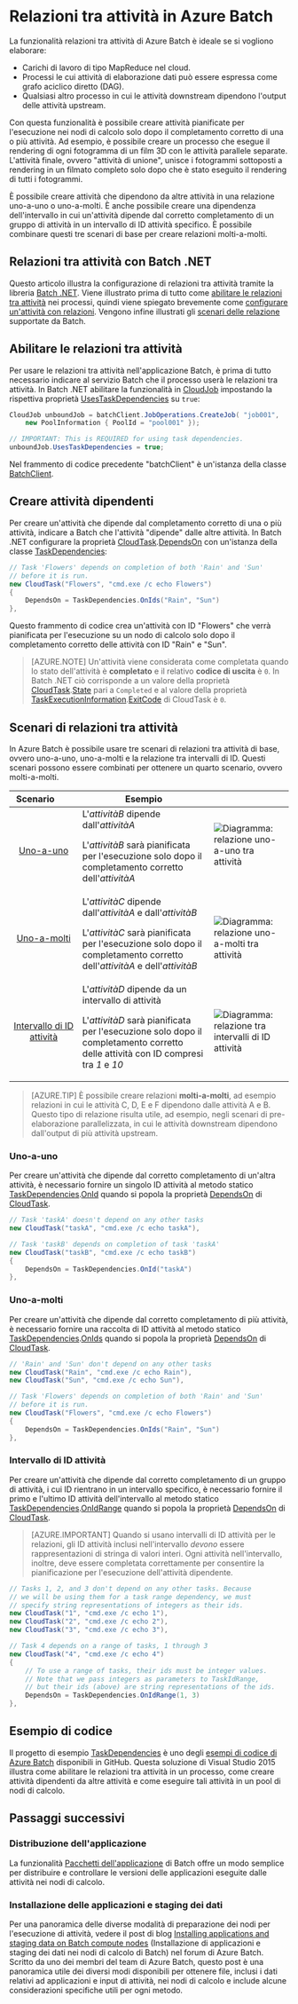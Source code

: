 <properties
	pageTitle="Relazioni tra attività in Azure Batch | Microsoft Azure"
	description="È possibile creare attività che dipendono dal completamento corretto di altre attività per l'elaborazione di carichi di lavoro di tipo MapReduce e carichi di lavoro Big Data simili in Azure Batch."
	services="batch"
	documentationCenter=".net"
	authors="mmacy"
	manager="timlt"
	editor="" />

<tags
	ms.service="batch"
	ms.devlang="multiple"
	ms.topic="article"
	ms.tgt_pltfrm="vm-windows"
	ms.workload="big-compute"
	ms.date="06/29/2016"
	ms.author="marsma" />

# Relazioni tra attività in Azure Batch

La funzionalità relazioni tra attività di Azure Batch è ideale se si vogliono elaborare:

- Carichi di lavoro di tipo MapReduce nel cloud.
- Processi le cui attività di elaborazione dati può essere espressa come grafo aciclico diretto (DAG).
- Qualsiasi altro processo in cui le attività downstream dipendono l'output delle attività upstream.

Con questa funzionalità è possibile creare attività pianificate per l'esecuzione nei nodi di calcolo solo dopo il completamento corretto di una o più attività. Ad esempio, è possibile creare un processo che esegue il rendering di ogni fotogramma di un film 3D con le attività parallele separate. L'attività finale, ovvero "attività di unione", unisce i fotogrammi sottoposti a rendering in un filmato completo solo dopo che è stato eseguito il rendering di tutti i fotogrammi.

È possibile creare attività che dipendono da altre attività in una relazione uno-a-uno o uno-a-molti. È anche possibile creare una dipendenza dell'intervallo in cui un'attività dipende dal corretto completamento di un gruppo di attività in un intervallo di ID attività specifico. È possibile combinare questi tre scenari di base per creare relazioni molti-a-molti.

## Relazioni tra attività con Batch .NET

Questo articolo illustra la configurazione di relazioni tra attività tramite la libreria [Batch .NET][net_msdn]. Viene illustrato prima di tutto come [abilitare le relazioni tra attività](#enable-task-dependencies) nei processi, quindi viene spiegato brevemente come [configurare un'attività con relazioni](#create-dependent-tasks). Vengono infine illustrati gli [scenari delle relazione](#dependency-scenarios) supportate da Batch.

## Abilitare le relazioni tra attività

Per usare le relazioni tra attività nell'applicazione Batch, è prima di tutto necessario indicare al servizio Batch che il processo userà le relazioni tra attività. In Batch .NET abilitare la funzionalità in [CloudJob][net_cloudjob] impostando la rispettiva proprietà [UsesTaskDependencies][net_usestaskdependencies] su `true`:

```csharp
CloudJob unboundJob = batchClient.JobOperations.CreateJob( "job001",
    new PoolInformation { PoolId = "pool001" });

// IMPORTANT: This is REQUIRED for using task dependencies.
unboundJob.UsesTaskDependencies = true;
```

Nel frammento di codice precedente "batchClient" è un'istanza della classe [BatchClient][net_batchclient].

## Creare attività dipendenti

Per creare un'attività che dipende dal completamento corretto di una o più attività, indicare a Batch che l'attività "dipende" dalle altre attività. In Batch .NET configurare la proprietà [CloudTask][net_cloudtask].[DependsOn][net_dependson] con un'istanza della classe [TaskDependencies][net_taskdependencies]\:

```csharp
// Task 'Flowers' depends on completion of both 'Rain' and 'Sun'
// before it is run.
new CloudTask("Flowers", "cmd.exe /c echo Flowers")
{
    DependsOn = TaskDependencies.OnIds("Rain", "Sun")
},
```

Questo frammento di codice crea un'attività con ID "Flowers" che verrà pianificata per l'esecuzione su un nodo di calcolo solo dopo il completamento corretto delle attività con ID "Rain" e "Sun".

 > [AZURE.NOTE] Un'attività viene considerata come completata quando lo stato dell'attività è **completato** e il relativo **codice di uscita** è `0`. In Batch .NET ciò corrisponde a un valore della proprietà [CloudTask][net_cloudtask].[State][net_taskstate] pari a `Completed` e al valore della proprietà [TaskExecutionInformation][net_taskexecutioninformation].[ExitCode][net_exitcode] di CloudTask è `0`.

## Scenari di relazioni tra attività

In Azure Batch è possibile usare tre scenari di relazioni tra attività di base, ovvero uno-a-uno, uno-a-molti e la relazione tra intervalli di ID. Questi scenari possono essere combinati per ottenere un quarto scenario, ovvero molti-a-molti.

 Scenario&nbsp;&nbsp;&nbsp;&nbsp;&nbsp;&nbsp;&nbsp; | Esempio | |
 :-------------------: | ------------------- | -------------------
 [Uno-a-uno](#one-to-one) | L'*attivitàB* dipende dall'*attivitàA* <p/> L'*attivitàB* sarà pianificata per l'esecuzione solo dopo il completamento corretto dell'*attivitàA* | ![Diagramma: relazione uno-a-uno tra attività][1]  
 [Uno-a-molti](#one-to-many) | L'*attivitàC* dipende dall'*attivitàA* e dall'*attivitàB* <p/> L'*attivitàC* sarà pianificata per l'esecuzione solo dopo il completamento corretto dell'*attivitàA* e dell'*attivitàB* | ![Diagramma: relazione uno-a-molti tra attività][2]
 [Intervallo di ID attività](#task-id-range) | L'*attivitàD* dipende da un intervallo di attività <p/> L'*attivitàD* sarà pianificata per l'esecuzione solo dopo il completamento corretto delle attività con ID compresi tra *1* e *10* | ![Diagramma: relazione tra intervalli di ID attività][3]

>[AZURE.TIP] È possibile creare relazioni **molti-a-molti**, ad esempio relazioni in cui le attività C, D, E e F dipendono dalle attività A e B. Questo tipo di relazione risulta utile, ad esempio, negli scenari di pre-elaborazione parallelizzata, in cui le attività downstream dipendono dall'output di più attività upstream.

### Uno-a-uno

Per creare un'attività che dipende dal corretto completamento di un'altra attività, è necessario fornire un singolo ID attività al metodo statico [TaskDependencies][net_taskdependencies].[OnId][net_onid] quando si popola la proprietà [DependsOn][net_dependson] di [CloudTask][net_cloudtask].

```csharp
// Task 'taskA' doesn't depend on any other tasks
new CloudTask("taskA", "cmd.exe /c echo taskA"),

// Task 'taskB' depends on completion of task 'taskA'
new CloudTask("taskB", "cmd.exe /c echo taskB")
{
    DependsOn = TaskDependencies.OnId("taskA")
},
```

### Uno-a-molti

Per creare un'attività che dipende dal corretto completamento di più attività, è necessario fornire una raccolta di ID attività al metodo statico [TaskDependencies][net_taskdependencies].[OnIds][net_onids] quando si popola la proprietà [DependsOn][net_dependson] di [CloudTask][net_cloudtask].

```csharp
// 'Rain' and 'Sun' don't depend on any other tasks
new CloudTask("Rain", "cmd.exe /c echo Rain"),
new CloudTask("Sun", "cmd.exe /c echo Sun"),

// Task 'Flowers' depends on completion of both 'Rain' and 'Sun'
// before it is run.
new CloudTask("Flowers", "cmd.exe /c echo Flowers")
{
    DependsOn = TaskDependencies.OnIds("Rain", "Sun")
},
```

### Intervallo di ID attività

Per creare un'attività che dipende dal corretto completamento di un gruppo di attività, i cui ID rientrano in un intervallo specifico, è necessario fornire il primo e l'ultimo ID attività dell'intervallo al metodo statico [TaskDependencies][net_taskdependencies].[OnIdRange][net_onidrange] quando si popola la proprietà [DependsOn][net_dependson] di [CloudTask][net_cloudtask].

>[AZURE.IMPORTANT] Quando si usano intervalli di ID attività per le relazioni, gli ID attività inclusi nell'intervallo *devono* essere rappresentazioni di stringa di valori interi. Ogni attività nell'intervallo, inoltre, deve essere completata correttamente per consentire la pianificazione per l'esecuzione dell'attività dipendente.

```csharp
// Tasks 1, 2, and 3 don't depend on any other tasks. Because
// we will be using them for a task range dependency, we must
// specify string representations of integers as their ids.
new CloudTask("1", "cmd.exe /c echo 1"),
new CloudTask("2", "cmd.exe /c echo 2"),
new CloudTask("3", "cmd.exe /c echo 3"),

// Task 4 depends on a range of tasks, 1 through 3
new CloudTask("4", "cmd.exe /c echo 4")
{
    // To use a range of tasks, their ids must be integer values.
    // Note that we pass integers as parameters to TaskIdRange,
    // but their ids (above) are string representations of the ids.
    DependsOn = TaskDependencies.OnIdRange(1, 3)
},
```

## Esempio di codice

Il progetto di esempio [TaskDependencies][github_taskdependencies] è uno degli [esempi di codice di Azure Batch][github_samples] disponibili in GitHub. Questa soluzione di Visual Studio 2015 illustra come abilitare le relazioni tra attività in un processo, come creare attività dipendenti da altre attività e come eseguire tali attività in un pool di nodi di calcolo.

## Passaggi successivi

### Distribuzione dell'applicazione

La funzionalità [Pacchetti dell'applicazione](batch-application-packages.md) di Batch offre un modo semplice per distribuire e controllare le versioni delle applicazioni eseguite dalle attività nei nodi di calcolo.

### Installazione delle applicazioni e staging dei dati

Per una panoramica delle diverse modalità di preparazione dei nodi per l'esecuzione di attività, vedere il post di blog [Installing applications and staging data on Batch compute nodes][forum_post] \(Installazione di applicazioni e staging dei dati nei nodi di calcolo di Batch) nel forum di Azure Batch. Scritto da uno dei membri del team di Azure Batch, questo post è una panoramica utile dei diversi modi disponibili per ottenere file, inclusi i dati relativi ad applicazioni e input di attività, nei nodi di calcolo e include alcune considerazioni specifiche utili per ogni metodo.

[forum_post]: https://social.msdn.microsoft.com/Forums/it-IT/87b19671-1bdf-427a-972c-2af7e5ba82d9/installing-applications-and-staging-data-on-batch-compute-nodes?forum=azurebatch
[github_taskdependencies]: https://github.com/Azure/azure-batch-samples/tree/master/CSharp/ArticleProjects/TaskDependencies
[github_samples]: https://github.com/Azure/azure-batch-samples
[net_batchclient]: https://msdn.microsoft.com/library/azure/microsoft.azure.batch.batchclient.aspx
[net_cloudjob]: https://msdn.microsoft.com/library/azure/microsoft.azure.batch.cloudjob.aspx
[net_cloudtask]: https://msdn.microsoft.com/library/azure/microsoft.azure.batch.cloudtask.aspx
[net_dependson]: https://msdn.microsoft.com/library/azure/microsoft.azure.batch.cloudtask.dependson.aspx
[net_exitcode]: https://msdn.microsoft.com/library/azure/microsoft.azure.batch.taskexecutioninformation.exitcode.aspx
[net_msdn]: https://msdn.microsoft.com/library/azure/mt348682.aspx
[net_onid]: https://msdn.microsoft.com/library/microsoft.azure.batch.taskdependencies.onid.aspx
[net_onids]: https://msdn.microsoft.com/library/microsoft.azure.batch.taskdependencies.onids.aspx
[net_onidrange]: https://msdn.microsoft.com/library/microsoft.azure.batch.taskdependencies.onidrange.aspx
[net_taskexecutioninformation]: https://msdn.microsoft.com/library/azure/microsoft.azure.batch.taskexecutioninformation.aspx
[net_taskstate]: https://msdn.microsoft.com/library/azure/microsoft.azure.batch.common.taskstate.aspx
[net_usestaskdependencies]: https://msdn.microsoft.com/library/azure/microsoft.azure.batch.cloudjob.usestaskdependencies.aspx
[net_taskdependencies]: https://msdn.microsoft.com/library/azure/microsoft.azure.batch.taskdependencies.aspx

[1]: ./media/batch-task-dependency/01_one_to_one.png "Diagramma: relazione uno-a-uno"
[2]: ./media/batch-task-dependency/02_one_to_many.png "Diagramma: relazione uno-a-molti"
[3]: ./media/batch-task-dependency/03_task_id_range.png "Diagramma: relazione tra intervalli di ID attività"

<!---HONumber=AcomDC_0810_2016-->